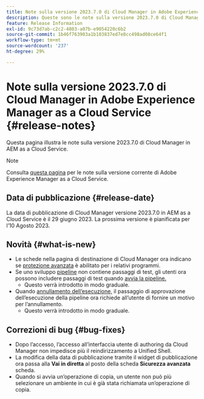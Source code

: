 ```yaml
---
title: Note sulla versione 2023.7.0 di Cloud Manager in Adobe Experience Manager as a Cloud Service
description: Queste sono le note sulla versione 2023.7.0 di Cloud Manager in AEM as a Cloud Service.
feature: Release Information
exl-id: 9c73d7ab-c2c2-4803-a07b-e9054220c6b2
source-git-commit: 1b46f763903a1b103837ed7e8cc498ad08ce64f1
workflow-type: tm+mt
source-wordcount: '237'
ht-degree: 29%

---
```



# Note sulla versione 2023.7.0 di Cloud Manager in Adobe Experience Manager as a Cloud Service {#release-notes}

Questa pagina illustra le note sulla versione 2023.7.0 di Cloud Manager in AEM as a Cloud Service.

>[!NOTE]
>
>Consulta [questa pagina](/help/release-notes/release-notes-cloud/release-notes-current.md) per le note sulla versione corrente di Adobe Experience Manager as a Cloud Service.

## Data di pubblicazione {#release-date}

La data di pubblicazione di Cloud Manager versione 2023.7.0 in AEM as a Cloud Service è il 29 giugno 2023. La prossima versione è pianificata per l’10 Agosto 2023.

## Novità {#what-is-new}

* Le schede nella pagina di destinazione di Cloud Manager ora indicano se [protezione avanzata](/help/implementing/cloud-manager/getting-access-to-aem-in-cloud/creating-production-programs.md) è abilitato per i relativi programmi.
* Se uno sviluppo [pipeline](/help/implementing/cloud-manager/configuring-pipelines/introduction-ci-cd-pipelines.md) non contiene passaggi di test, gli utenti ora possono includere passaggi di test quando [avvia la pipeline.](/help/implementing/cloud-manager/configuring-pipelines/managing-pipelines.md#running-pipelines)
   * Questo verrà introdotto in modo graduale.
* Quando [annullamento dell’esecuzione,](/help/implementing/cloud-manager/configuring-pipelines/managing-pipelines.md#view-details) il passaggio di approvazione dell’esecuzione della pipeline ora richiede all’utente di fornire un motivo per l’annullamento.
   * Questo verrà introdotto in modo graduale.

## Correzioni di bug {#bug-fixes}

* Dopo l’accesso, l’accesso all’interfaccia utente di authoring da Cloud Manager non impedisce più il reindirizzamento a Unified Shell.
* La modifica della data di pubblicazione tramite il widget di pubblicazione ora passa alla **Vai in diretta** al posto della scheda **Sicurezza avanzata** scheda.
* Quando si avvia un’operazione di copia, un utente non può più selezionare un ambiente in cui è già stata richiamata un’operazione di copia.
